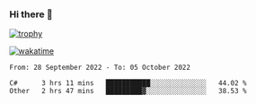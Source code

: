 ### Hi there 👋

[![trophy](https://github-profile-trophy.vercel.app/?username=cxnky&theme=dracula)](https://github.com/ryo-ma/github-profile-trophy)

[![wakatime](https://wakatime.com/badge/user/1c39c599-5497-41b9-a5be-2c4676e7fd23.svg)](https://wakatime.com/@1c39c599-5497-41b9-a5be-2c4676e7fd23)
<!--START_SECTION:waka-->

```text
From: 28 September 2022 - To: 05 October 2022

C#      3 hrs 11 mins   ███████████░░░░░░░░░░░░░░   44.02 %
Other   2 hrs 47 mins   █████████▓░░░░░░░░░░░░░░░   38.53 %
```

<!--END_SECTION:waka-->
